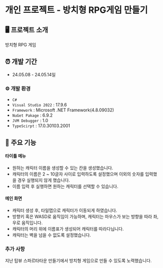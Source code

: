 # 개인 프로젝트 - 방치형 RPG게임 만들기

## 🖥️ 프로젝트 소개
방치형 RPG 게임
<br>

## ⏰ 개발 기간
* 24.05.08 - 24.05.14일

### ⚙️ 개발 환경
- `C#`
- `Visual Studio 2022` : 17.9.6
- `Framework` : Microsoft .NET Framework(4.8.09032)
- `NuGet Pakage` : 6.9.2
- `JVM Debugger` : 1.0
- `TypeScirpt` : 17.0.30103.2001

## 📌 주요 기능
#### 타이틀 메뉴
- 원하는 캐릭터 이름을 생성할 수 있는 칸을 생성했습니다.
- 캐릭터의 이름은 2 ~ 10글자 사이로 입력하도록 설정했으며 이외의 숫자를 입력했을 경우 실행되지 않게 했습니다.
- 이름 입력 후 실행하면 원하는 캐릭터를 선택할 수 있습니다.
#### 메인 화면
- 캐릭터 생성 후, 타일맵으로 캐릭터가 이동되게 하였습니다.
- 방향키 혹은 WASD로 움직임이 가능하며, 캐릭터는 마우스가 보는 방향을 따라 좌, 우로 움직입니다.
- 캐릭터의 머리 위에 이름표가 생성되어 캐릭터를 따라다닙니다.
- 캐릭터는 벽을 넘을 수 없도록 설정했습니다.

### 추가 사항
지난 탑뷰 스파르타타운 만들기에서 방치형 게임으로 만들 수 있도록 노력했습니다.
